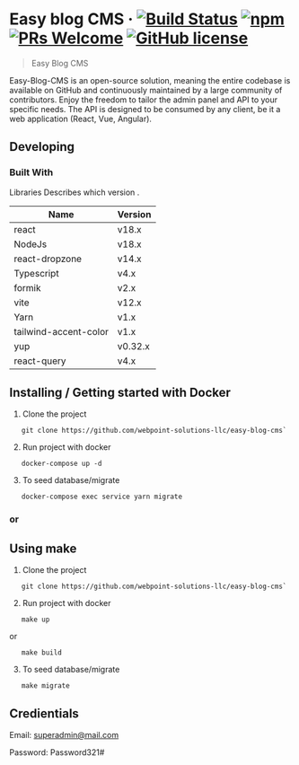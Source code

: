 # Easy blog CMS &middot; [![Build Status](https://img.shields.io/travis/npm/npm/latest.svg?style=flat-square)](https://travis-ci.org/npm/npm) [![npm](https://img.shields.io/npm/v/npm.svg?style=flat-square)](https://www.npmjs.com/package/npm) [![PRs Welcome](https://img.shields.io/badge/PRs-welcome-brightgreen.svg?style=flat-square)](http://makeapullrequest.com) [![GitHub license](https://img.shields.io/badge/license-MIT-blue.svg?style=flat-square)](https://github.com/your/your-project/blob/master/LICENSE)

> Easy Blog CMS

Easy-Blog-CMS is an open-source solution, meaning the entire codebase is available on GitHub and continuously maintained by a large community of contributors. Enjoy the freedom to tailor the admin panel and API to your specific needs. The API is designed to be consumed by any client, be it a web application (React, Vue, Angular).

## Developing

### Built With

Libraries
Describes which version .

| Name                  | Version |
| --------------------- | ------- |
| react                 | v18.x   |
| NodeJs                | v18.x   |
| react-dropzone        | v14.x   |
| Typescript            | v4.x    |
| formik                | v2.x    |
| vite                  | v12.x   |
| Yarn                  | v1.x    |
| tailwind-accent-color | v1.x    |
| yup                   | v0.32.x |
| react-query           | v4.x    |

## Installing / Getting started with Docker

1. Clone the project

```shell
   git clone https://github.com/webpoint-solutions-llc/easy-blog-cms`
```

2. Run project with docker

```shell
   docker-compose up -d
```

3. To seed database/migrate

```shell
   docker-compose exec service yarn migrate
```

### or

## Using make

1. Clone the project

```shell
   git clone https://github.com/webpoint-solutions-llc/easy-blog-cms`
```

2. Run project with docker

```shell
   make up
```

or

```shell
   make build
```

3. To seed database/migrate

```shell
   make migrate
```

## Credientials

Email: superadmin@mail.com

Password: Password321#
